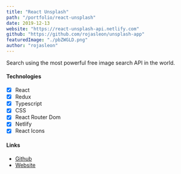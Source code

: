 ```yaml
---
title: "React Unsplash"
path: "/portfolio/react-unsplash"
date: 2019-12-13
website: "https://react-unsplash-api.netlify.com"
github: "https://github.com/rojasleon/unsplash-app"
featuredImage: "./pbZWGLD.png"
author: "rojasleon"
---
```


Search using the most powerful free image search API in the world.

#### Technologies

- [x] React
- [x] Redux
- [x] Typescript
- [x] CSS
- [x] React Router Dom
- [x] Netlify
- [x] React Icons

#### Links

- [Github](https://github.com/rojasleon/unsplash-app "Github")
- [Website](https://react-unsplash-api.netlify.com "Gifs and Stickers")